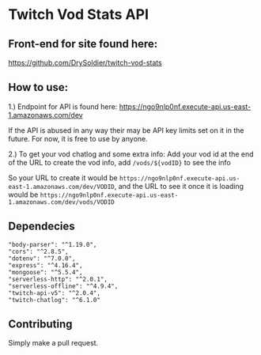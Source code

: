 # Twitch Vod Stats API

## Front-end for site found here: 

https://github.com/DrySoldier/twitch-vod-stats

## How to use: 

1.) Endpoint for API is found here: https://ngo9nlp0nf.execute-api.us-east-1.amazonaws.com/dev

If the API is abused in any way their may be API key limits set on it in the future. For now, it is free to use by anyone.

2.) To get your vod chatlog and some extra info: Add your vod id at the end of the URL to create the vod info, add `/vods/${vodID}` to see the info

So your URL to create it would be `https://ngo9nlp0nf.execute-api.us-east-1.amazonaws.com/dev/VODID`, and the URL to see it once it is loading would be `https://ngo9nlp0nf.execute-api.us-east-1.amazonaws.com/dev/vods/VODID`

## Dependecies

    "body-parser": "^1.19.0",
    "cors": "^2.8.5",
    "dotenv": "^7.0.0",
    "express": "^4.16.4",
    "mongoose": "^5.5.4",
    "serverless-http": "^2.0.1",
    "serverless-offline": "^4.9.4",
    "twitch-api-v5": "^2.0.4",
    "twitch-chatlog": "^6.1.0"

## Contributing

Simply make a pull request.
